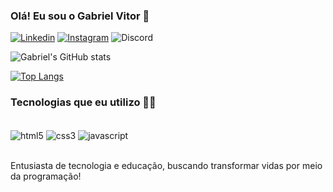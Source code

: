 ### Olá! Eu sou o Gabriel Vitor 👋

[![Linkedin](https://img.shields.io/badge/LinkedIn-0077B5?style=for-the-badge&logo=linkedin&logoColor=white)](https://www.linkedin.com/in/gabriel-vitor-cabral-86041423b/)
[![Instagram](https://img.shields.io/badge/Instagram-E4405F?style=for-the-badge&logo=instagram&logoColor=white)](https://www.instagram.com/hayai.fr/)
![Discord](https://img.shields.io/badge/@bielfast-7289DA?style=for-the-badge&logo=discord&logoColor=white)

![Gabriel's GitHub stats](https://github-readme-stats.vercel.app/api?username=gabrielvtvt&show_icons=true&theme=graywhite)

[![Top Langs](https://github-readme-stats.vercel.app/api/top-langs/?username=gabrielvtvt&layout=donut)](https://github.com/anuraghazra/github-readme-stats)


### Tecnologias que eu utilizo 👨‍💻

<div style="display: inline_block"><br/>
    <img align="center" alt="html5" src="https://img.shields.io/badge/HTML5-E34F26?style=for-the-badge&logo=html5&logoColor=white"> 
    <img align="center" alt="css3" src="https://img.shields.io/badge/CSS3-1572B6?style=for-the-badge&logo=css3&logoColor=white"> 
    <img align="center" alt="javascript" src="https://img.shields.io/badge/JavaScript-F7DF1E?style=for-the-badge&logo=javascript&logoColor=black"> 
</div><br/>

Entusiasta de tecnologia e educação, buscando transformar vidas por meio da programação!
